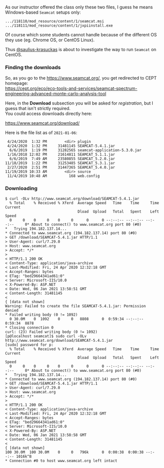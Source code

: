 As our instructor offered the class only these two files, I guess he means Windows-based `Seamcat` setups only:
```
.../118110/mod_resource/content/1/seamcat.msi  
.../118111/mod_resource/content/1/jxpiinstall.exe  
```

Of course which some students cannot handle because of the different OS they use (eg. Chrome OS, or CentOS Linux).

Thus [@saulius-krasuckas](https://github.com/saulius-krasuckas) is about to investigate the way to run `Seamcat` on CentOS.

### Finding the downloads

So, as you go to the https://www.seamcat.org/, you get redirected to CEPT homepage:  
https://cept.org/eco/eco-tools-and-services/seamcat-spectrum-engineering-advanced-monte-carlo-analysis-tool

Here, in the **Download** subsection you will be asked for *registration*, but I guess that isn't strictly required.  
You could access downloads directly here:  

https://www.seamcat.org/download/

Here is the file list as of `2021-01-06`:

```
 4/24/2020  1:32 PM        <dir> plugin
 4/24/2020  1:32 PM     31481145 SEAMCAT-5.4.1.jar
  6/6/2019  1:19 PM     31282565 seamcat-application-5.3.0.jar
 1/16/2018 12:02 PM     21614811 SEAMCAT_5.1.1.jar
  6/6/2019  7:49 AM     23580855 SEAMCAT_5.2.0.jar
11/18/2019  1:22 PM     31253485 SEAMCAT_5.3.1.jar
 2/27/2020  2:51 PM     31447365 SEAMCAT_5.4.0.jar
11/19/2019 10:33 AM        <dir> source
 11/4/2019 10:48 AM          168 web.config
```

### Downloading

```
$ curl -OLv http://www.seamcat.org/download/SEAMCAT-5.4.1.jar
  % Total    % Received % Xferd  Average Speed   Time    Time     Time  Current
                                 Dload  Upload   Total   Spent    Left  Speed
  0     0    0     0    0     0      0      0 --:--:-- --:--:-- --:--:--     0* About to connect() to www.seamcat.org port 80 (#0)
*   Trying 194.182.137.14...
* Connected to www.seamcat.org (194.182.137.14) port 80 (#0)
> GET /download/SEAMCAT-5.4.1.jar HTTP/1.1
> User-Agent: curl/7.29.0
> Host: www.seamcat.org
> Accept: */*
> 
< HTTP/1.1 200 OK
< Content-Type: application/java-archive
< Last-Modified: Fri, 24 Apr 2020 12:32:18 GMT
< Accept-Ranges: bytes
< ETag: "bed29664341ad61:0"
< Server: Microsoft-IIS/10.0
< X-Powered-By: ASP.NET
< Date: Wed, 06 Jan 2021 13:58:51 GMT
< Content-Length: 31481145
< 
{ [data not shown]
Warning: Failed to create the file SEAMCAT-5.4.1.jar: Permission denied
* Failed writing body (0 != 1092)
  0 30.0M    0  1092    0     0   8808      0  0:59:34 --:--:--  0:59:34  8878
* Closing connection 0
curl: (23) Failed writing body (0 != 1092)
[p@localhost seamcat]$ sudo curl -OLv http://www.seamcat.org/download/SEAMCAT-5.4.1.jar
[sudo] password for p: 
  % Total    % Received % Xferd  Average Speed   Time    Time     Time  Current
                                 Dload  Upload   Total   Spent    Left  Speed
  0     0    0     0    0     0      0      0 --:--:-- --:--:-- --:--:--     0* About to connect() to www.seamcat.org port 80 (#0)
*   Trying 194.182.137.14...
* Connected to www.seamcat.org (194.182.137.14) port 80 (#0)
> GET /download/SEAMCAT-5.4.1.jar HTTP/1.1
> User-Agent: curl/7.29.0
> Host: www.seamcat.org
> Accept: */*
> 
< HTTP/1.1 200 OK
< Content-Type: application/java-archive
< Last-Modified: Fri, 24 Apr 2020 12:32:18 GMT
< Accept-Ranges: bytes
< ETag: "bed29664341ad61:0"
< Server: Microsoft-IIS/10.0
< X-Powered-By: ASP.NET
< Date: Wed, 06 Jan 2021 13:58:58 GMT
< Content-Length: 31481145
< 
{ [data not shown]
100 30.0M  100 30.0M    0     0   796k      0  0:00:38  0:00:38 --:--:-- 1016k^B
* Connection #0 to host www.seamcat.org left intact
```
